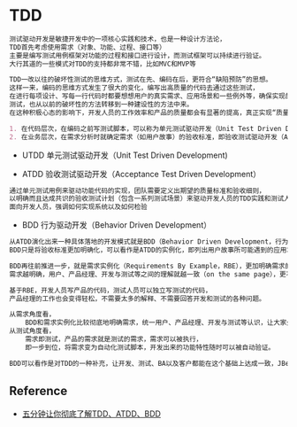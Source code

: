 # TDD
```md
测试驱动开发是敏捷开发中的一项核心实践和技术，也是一种设计方法论，
TDD首先考虑使用需求（对象、功能、过程、接口等）
主要是编写测试用例框架对功能的过程和接口进行设计，而测试框架可以持续进行验证。
大行其道的一些模式对TDD的支持都非常不错，比如MVC和MVP等
```
```md
TDD一改以往的破坏性测试的思维方式，测试在先、编码在后，更符合“缺陷预防”的思想。
这样一来，编码的思维方式发生了很大的变化，编写出高质量的代码去通过这些测试，
在进行每项设计、写每一行代码时都要想想用户的真实需求、应用场景和一些例外等，确保实现的功能特性符合预期，并具有健壮性。
测试，也从以前的破坏性的方法转移到一种建设性的方法中来。
在这种积极心态的影响下，开发人员的工作效率和产品的质量都会有显著的提高，真正实现“质量是内建的（Quality is built in）”的目标。
```
```md
1. 在代码层次，在编码之前写测试脚本，可以称为单元测试驱动开发（Unit Test Driven Development，UTDD）
2. 在业务层次，在需求分析时就确定需求（如用户故事）的验收标准，即验收测试驱动开发（Acceptance Test Driven Development，ATDD）
```
* UTDD 单元测试驱动开发（Unit Test Driven Development)

* ATDD 验收测试驱动开发（Acceptance Test Driven Development）
```md
通过单元测试用例来驱动功能代码的实现，团队需要定义出期望的质量标准和验收细则，
以明确而且达成共识的验收测试计划（包含一系列测试场景）来驱动开发人员的TDD实践和测试人员的测试脚本开发。
面向开发人员，强调如何实现系统以及如何检验
```
* BDD 行为驱动开发（Behavior Driven Development）
```md
从ATDD演化出来一种具体落地的开发模式就是BDD（Behavior Driven Development，行为驱动开发）
BDD只是将验收标准更加明确化，可以看作是ATDD的实例化，即列出用户故事所可能遇到的应用场景，而且将这种应用场景的表达方式规定为GWT格式。
```
```md
BDD再往前推进一步，就是需求实例化（Requirements By Example，RBE），更加明确需求的具体表现。
需求越明确，用户、产品经理、开发与测试等之间的理解就越一致（on the same page），更不产生偏差和误解，有利于开发和测试的工作。
```
```md
基于RBE，开发人员写产品的代码，测试人员可以独立写测试的代码，
产品经理的工作也会变得轻松，不需要太多的解释、不需要回答开发和测试的各种问题。
```
```md
从需求角度看，
    BDD和需求实例化比较彻底地明确需求，统一用户、产品经理、开发与测试等认识，让大家处在一个层面上，使研发工作更高效。
从测试角度看，
    需求即测试，产品的需求就是测试的需求，需求可以被执行，
    即一步到位，将需求变为自动化测试脚本，开发出来的功能特性随时可以被自动验证。
```
```md
BDD可以看作是对TDD的一种补充，让开发、测试、BA以及客户都能在这个基础上达成一致，JBehave之类的BDD框架。
```

## Reference
* [五分钟让你彻底了解TDD、ATDD、BDD](https://blog.csdn.net/wangjianan7357/article/details/81592109)
